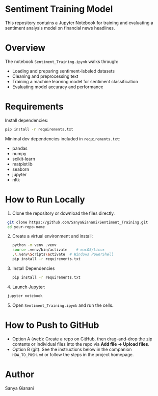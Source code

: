 # Sentiment Training Model

This repository contains a Jupyter Notebook for training and evaluating a sentiment analysis model on financial news headlines.

# Overview
The notebook `Sentiment_Training.ipynb` walks through:
- Loading and preparing sentiment-labeled datasets
- Cleaning and preprocessing text
- Training a machine learning model for sentiment classification
- Evaluating model accuracy and performance

# Requirements
Install dependencies:
```bash
pip install -r requirements.txt
```

Minimal dev dependencies included in `requirements.txt`:
- pandas
- numpy
- scikit-learn
- matplotlib
- seaborn
- jupyter
- nltk


# How to Run Locally
1. Clone the repository or download the files directly.
  ```bash
   git clone https://github.com/SanyaGianani/Sentiment_Training.git
   cd your-repo-name
   ```
2. Create a virtual environment and install:
   ```bash
   python -m venv .venv
   source .venv/bin/activate    # macOS/Linux
   .\.venv\Scripts\activate  # Windows PowerShell
   pip install -r requirements.txt
   ```
3. Install Dependencies
   ```bash
   pip install -r requirements.txt
    ```
4. Launch Jupyter:
  ```bash
   jupyter notebook
   ```
5. Open `Sentiment_Training.ipynb` and run the cells.

# How to Push to GitHub 
- Option A (web): Create a repo on GitHub, then drag-and-drop the zip contents or individual files into the repo via **Add file → Upload files**.
- Option B (git): See the instructions below in the companion `HOW_TO_PUSH.md` or follow the steps in the project homepage.


# Author
Sanya Gianani
